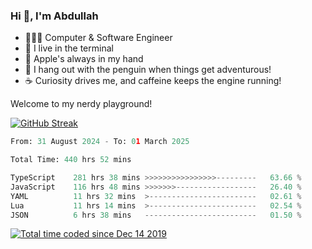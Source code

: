 <h3>Hi 👋, I'm Abdullah</h3>

- 👨🏻‍💻 Computer & Software Engineer
- 🖤 I live in the terminal
- 🍎 Apple's always in my hand
- 🐧 I hang out with the penguin when things get adventurous!
- ☕ Curiosity drives me, and caffeine keeps the engine running!

Welcome to my nerdy playground!

[![GitHub Streak](https://streak-stats.demolab.com?user=al3bad&theme=transparent&date_format=j%20M%5B%20Y%5D)](https://git.io/streak-stats)

<!--START_SECTION:waka-->

```python
From: 31 August 2024 - To: 01 March 2025

Total Time: 440 hrs 52 mins

TypeScript    281 hrs 38 mins >>>>>>>>>>>>>>>>---------   63.66 %
JavaScript    116 hrs 48 mins >>>>>>>------------------   26.40 %
YAML          11 hrs 32 mins  >------------------------   02.61 %
Lua           11 hrs 14 mins  >------------------------   02.54 %
JSON          6 hrs 38 mins   -------------------------   01.50 %
```

<!--END_SECTION:waka-->

<p>
  <a href="https://wakatime.com/@ce2a2aac-0d6b-4d65-b864-8a4bcaf12967"><img src="https://wakatime.com/badge/user/ce2a2aac-0d6b-4d65-b864-8a4bcaf12967.svg" alt="Total time coded since Dec 14 2019" /></a>
</p>
